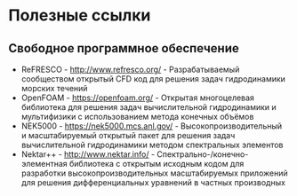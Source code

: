 Полезные ссылки
===============

Свободное программное обеспечение
---------------------------------

+ ReFRESCO - <http://www.refresco.org/> - Разрабатываемый сообществом открытый CFD код для решения задач гидродинамики морских течений
+ OpenFOAM - <https://openfoam.org/> - Открытая многоцелевая библиотека для решения задач вычислительной гидродинамики и мультифизики с использованием метода конечных объёмов
+ NEK5000  - <https://nek5000.mcs.anl.gov/> - Высокопроизводительный и масштабируемый открытый пакет для решения задач вычислительной гидродинамики методом спектральных элементов
+ Nektar++ - <http://www.nektar.info/> - Спектрально-/конечно-элементная библиотека с открытым исходным кодом для разработки высокопроизводительных масштабируемых приложений для решения дифференциальных уравнений в частных производных

